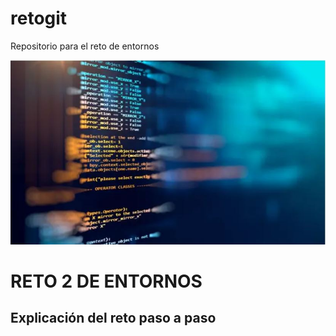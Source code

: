 # retogit
Repositorio para el reto de entornos

![Imagen de Portada](img/codigo.jpg)

<h1> RETO 2 DE ENTORNOS</h1>

<H2>Explicación del reto paso a paso</H2>

